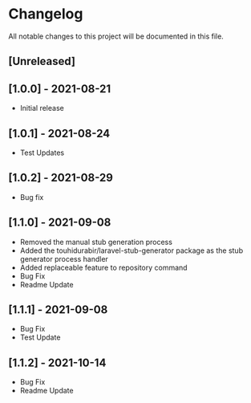 # Changelog
All notable changes to this project will be documented in this file.

## [Unreleased]

## [1.0.0] - 2021-08-21
- Initial release

## [1.0.1] - 2021-08-24
- Test Updates

## [1.0.2] - 2021-08-29
- Bug fix

## [1.1.0] - 2021-09-08
- Removed the manual stub generation process
- Added the touhidurabir/laravel-stub-generator package as the stub generator process handler
- Added replaceable feature to repository command
- Bug Fix
- Readme Update


## [1.1.1] - 2021-09-08
- Bug Fix
- Test Update

## [1.1.2] - 2021-10-14
- Bug Fix
- Readme Update